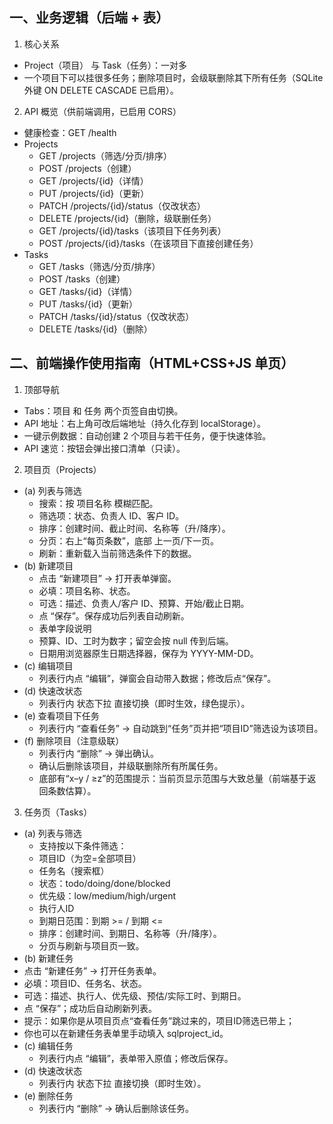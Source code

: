 ## 一、业务逻辑（后端 + 表）

1) 核心关系
- Project（项目） 与 Task（任务）：一对多
- 一个项目下可以挂很多任务；删除项目时，会级联删除其下所有任务（SQLite 外键 ON DELETE CASCADE 已启用）。

2) API 概览（供前端调用，已启用 CORS）
- 健康检查：GET /health
- Projects
  - GET /projects（筛选/分页/排序）
  - POST /projects（创建）
  - GET /projects/{id}（详情）
  - PUT /projects/{id}（更新）
  - PATCH /projects/{id}/status（仅改状态）
  - DELETE /projects/{id}（删除，级联删任务）
  - GET /projects/{id}/tasks（该项目下任务列表）
  - POST /projects/{id}/tasks（在该项目下直接创建任务）
- Tasks
   - GET /tasks（筛选/分页/排序）
   - POST /tasks（创建）
   - GET /tasks/{id}（详情）
   - PUT /tasks/{id}（更新）
   - PATCH /tasks/{id}/status（仅改状态）
   - DELETE /tasks/{id}（删除）

## 二、前端操作使用指南（HTML+CSS+JS 单页）

1) 顶部导航
- Tabs：项目 和 任务 两个页签自由切换。
- API 地址：右上角可改后端地址（持久化存到 localStorage）。
- 一键示例数据：自动创建 2 个项目与若干任务，便于快速体验。
- API 速览：按钮会弹出接口清单（只读）。

2) 项目页（Projects）
- (a) 列表与筛选
  - 搜索：按 项目名称 模糊匹配。
  - 筛选项：状态、负责人 ID、客户 ID。
  - 排序：创建时间、截止时间、名称等（升/降序）。
  - 分页：右上“每页条数”，底部 上一页/下一页。
  - 刷新：重新载入当前筛选条件下的数据。
- (b) 新建项目
  - 点击 “新建项目” → 打开表单弹窗。
  - 必填：项目名称、状态。
  - 可选：描述、负责人/客户 ID、预算、开始/截止日期。
  - 点 “保存”。保存成功后列表自动刷新。
  - 表单字段说明
  - 预算、ID、工时为数字；留空会按 null 传到后端。
  - 日期用浏览器原生日期选择器，保存为 YYYY-MM-DD。
- (c) 编辑项目
  - 列表行内点 “编辑”，弹窗会自动带入数据；修改后点“保存”。
- (d) 快速改状态
  - 列表行内 状态下拉 直接切换（即时生效，绿色提示）。
- (e) 查看项目下任务
  - 列表行内 “查看任务” → 自动跳到“任务”页并把“项目ID”筛选设为该项目。
- (f) 删除项目（注意级联）
  - 列表行内 “删除” → 弹出确认。
  - 确认后删除该项目，并级联删除所有所属任务。
  - 底部有“x–y / ≥z”的范围提示：当前页显示范围与大致总量（前端基于返回条数估算）。

3) 任务页（Tasks）
- (a) 列表与筛选
  - 支持按以下条件筛选：
  - 项目ID（为空=全部项目）
  - 任务名（搜索框）
  - 状态：todo/doing/done/blocked
  - 优先级：low/medium/high/urgent
  - 执行人ID
  - 到期日范围：到期 >= / 到期 <=
  - 排序：创建时间、到期日、名称等（升/降序）。
  - 分页与刷新与项目页一致。
- (b) 新建任务
- 点击 “新建任务” → 打开任务表单。
- 必填：项目ID、任务名、状态。
- 可选：描述、执行人、优先级、预估/实际工时、到期日。
- 点 “保存”；成功后自动刷新列表。
- 提示：如果你是从项目页点“查看任务”跳过来的，项目ID筛选已带上；
- 你也可以在新建任务表单里手动填入 sqlproject_id。
- (c) 编辑任务
  - 列表行内点 “编辑”，表单带入原值；修改后保存。
- (d) 快速改状态
  - 列表行内 状态下拉 直接切换（即时生效）。
- (e) 删除任务
  - 列表行内 “删除” → 确认后删除该任务。
